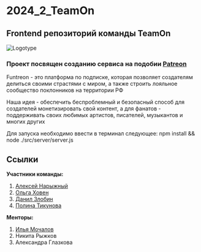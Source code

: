 # 2024_2_TeamOn
## Frontend репозиторий команды TeamOn
![Logotype](https://i.pinimg.com/originals/7e/1b/fe/7e1bfe4493d852515f56a02dfba603b0.png)

<h3> Проект посвящен созданию сервиса на подобии <a href="https://www.patreon.com/">Patreon</a> </h3>
<p>  Funtreon - это платформа по подписке, которая позволяет создателям делиться своими страстями с миром, а также строить лояльное сообщество поклонников на территории РФ  </p>
<p>  Наша идея - обеспечить беспроблемный и безопасный способ для создателей монетизировать свой контент, а для фанатов - поддерживать своих 
любимых артистов, писателей, музыкантов и многих других</p>
<p>  Для запуска необходимо ввести в терминал следующее: npm install && node ./src/server/server.js <p>

## Ссылки
**Участники команды:**
1. [Алексей Нарыжный](https://github.com/AlexeyBMSTU)
2. [Ольга Ховен](https://github.com/KhovenOlya)
3. [Данил Злобин](https://github.com/Danil-Zlo)
4. [Полина Тикунова](https://github.com/PtFux)
   
**Менторы:**
1. [Илья Мочалов](https://github.com/GodofRussia)
2. Никита Рыжков
3. Александра Глазкова
